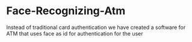 # Face-Recognizing-Atm
Instead of traditional card authentication we have created a software for ATM that uses face as id for authentication for the user 
